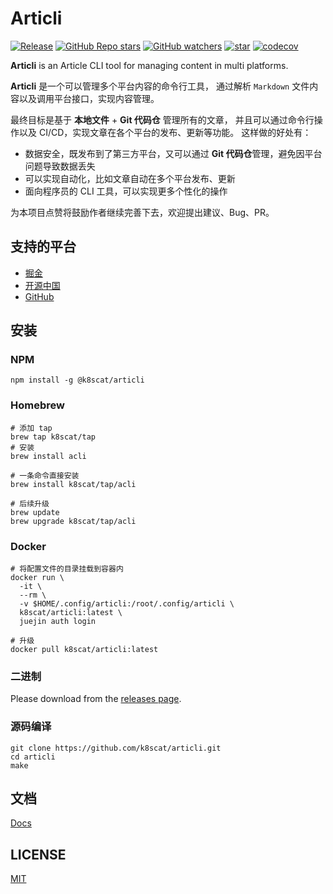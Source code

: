 # Articli

[![Release](https://github.com/k8scat/Articli/actions/workflows/release.yaml/badge.svg)](https://github.com/k8scat/Articli/actions/workflows/release.yaml)
[![GitHub Repo stars](https://img.shields.io/github/stars/k8scat/articli?style=social)](https://github.com/k8scat/Articli/stargazers)
[![GitHub watchers](https://img.shields.io/github/watchers/k8scat/articli?style=social)](https://github.com/k8scat/Articli/watchers)
[![star](https://gitee.com/k8scat/articli/badge/star.svg?theme=dark)](https://gitee.com/k8scat/articli/stargazers)
[![codecov](https://codecov.io/gh/k8scat/Articli/branch/main/graph/badge.svg?token=045FCRVF27)](https://codecov.io/gh/k8scat/Articli)

**Articli** is an Article CLI tool for managing content in multi platforms.

**Articli** 是一个可以管理多个平台内容的命令行工具，
通过解析 `Markdown` 文件内容以及调用平台接口，实现内容管理。

最终目标是基于 **本地文件** + **Git 代码仓** 管理所有的文章，
并且可以通过命令行操作以及 CI/CD，实现文章在各个平台的发布、更新等功能。
这样做的好处有：

- 数据安全，既发布到了第三方平台，又可以通过 **Git 代码仓**管理，避免因平台问题导致数据丢失
- 可以实现自动化，比如文章自动在多个平台发布、更新
- 面向程序员的 CLI 工具，可以实现更多个性化的操作

为本项目点赞将鼓励作者继续完善下去，欢迎提出建议、Bug、PR。

## 支持的平台

- [掘金](https://juejin.cn)
- [开源中国](https://oschina.net)
- [GitHub](https://github.com)

## 安装

### NPM

```shell
npm install -g @k8scat/articli
```

### Homebrew

```shell
# 添加 tap
brew tap k8scat/tap
# 安装
brew install acli

# 一条命令直接安装
brew install k8scat/tap/acli

# 后续升级
brew update
brew upgrade k8scat/tap/acli
```

### Docker

```shell
# 将配置文件的目录挂载到容器内
docker run \
  -it \
  --rm \
  -v $HOME/.config/articli:/root/.config/articli \
  k8scat/articli:latest \
  juejin auth login

# 升级
docker pull k8scat/articli:latest
```

### 二进制

Please download from the [releases page](https://github.com/k8scat/Articli/releases).

### 源码编译

```shell
git clone https://github.com/k8scat/articli.git
cd articli
make
```

## 文档

[Docs](https://k8scat.github.io/Articli)

## LICENSE

[MIT](./LICENSE)
